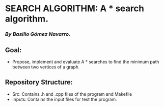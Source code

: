 # SEARCH ALGORITHM: A * search algorithm.
### _By Basilio Gómez Navarro._

## 	Goal:

 - Propose, implement and evaluate A * searches to find the minimum path 
   between two vertices of a graph.

## Repository Structure:

 - Src: Contains .h and .cpp files of the program and Makefile
 - Inputs: Contains the input files for test the program.

